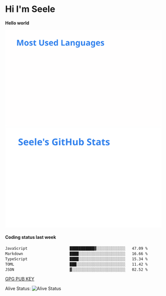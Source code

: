 <h1>Hi I'm Seele</h1>

<b>Hello world</b>

<img src='/assets/top-langs.svg' alt="Seele's github langs"> <img src='/assets/stats.svg' alt="Seele's github stats" >

<h4>Coding status last week </h4>

<!--START_SECTION:waka-->

```txt
JavaScript                   ███████████▓░░░░░░░░░░░░░   47.09 %
Markdown                     ████░░░░░░░░░░░░░░░░░░░░░   16.66 %
TypeScript                   ████░░░░░░░░░░░░░░░░░░░░░   15.34 %
TOML                         ███░░░░░░░░░░░░░░░░░░░░░░   11.42 %
JSON                         ▓░░░░░░░░░░░░░░░░░░░░░░░░   02.52 %
```

<!--END_SECTION:waka-->

[GPG PUB KEY](https://keys.openpgp.org/vks/v1/by-fingerprint/3FCE91BF5B9666B55B67213C4C57B7824A5B6680)

Alive Status: ![Alive Status](https://hc.dvd.moe/b/2/8b44cecc-1f43-4449-9b4b-9c7fd754673c.svg)
